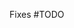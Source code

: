 Fixes #TODO

<!--

* Run `make pre-commit -B` to fix codegen, lint, and commit message problems.
* Add you organization to [USERS.md](https://github.com/argoproj/argo-workflows/blob/master/USERS.md) if you like.
* Set your PR as a draft initially.
* Make sure that "Fixes #" is in both the PR title (for release notes) and description (to automatically link and close the issue).
* Your PR needs to pass the required checks before it can be approved. If the check is not required (e.g. E2E tests) it
  does not need to pass.
* Once required tests have passed, mark your PR "Ready for review".
* Say how you tested your changes. If you changed the UI, attach screenshots.

If changes were requested, once you've made them, you MUST dismiss the review to get it reviewed again.

-->